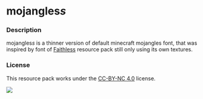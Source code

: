 # mojangles*s*

### Description
mojangles*s* is a thinner version of default minecraft mojangles font, that was inspired by font of [Faithless](https://modrinth.com/resourcepack/faithless) resource pack still only using its own textures.

### License
This resource pack works under the [CC-BY-NC 4.0](https://creativecommons.org/licenses/by-nc/3.0/) license.

![](cc-by-nc.png)
